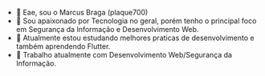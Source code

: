 - 👋 Eae, sou o Marcus Braga (plaque700)
- 👀 Sou apaixonado por Tecnologia no geral, porém tenho o principal foco em  Segurança da Informação e Desenvolvimento Web.
- 🌱 Atualmente estou estudando melhores praticas de desenvolvimento e também aprendendo Flutter.
- 💞️ Trabalho atualmente com Desenvolvimento Web/Segurança da Informação.

<!---
plaque700/plaque700 is a ✨ special ✨ repository because its `README.md` (this file) appears on your GitHub profile.
You can click the Preview link to take a look at your changes.
--->
